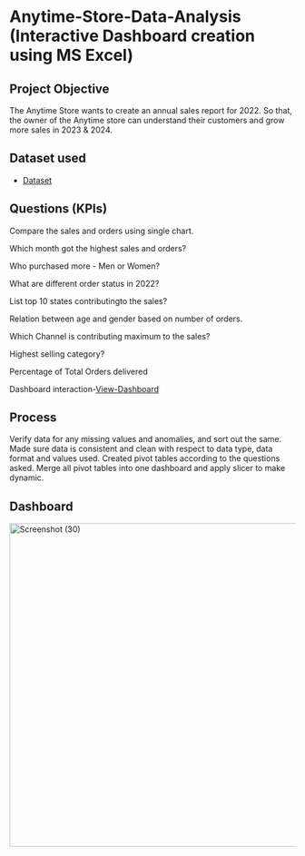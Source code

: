 # Anytime-Store-Data-Analysis (Interactive Dashboard creation using MS Excel)
## Project Objective
The Anytime Store wants to create an annual sales report for 2022. So that, the owner of the Anytime store can understand their customers and grow more sales in 2023 & 2024.
## Dataset used
- <a href="https://github.com/Satyabrata1155/Anytime-Store-Data-Analysis/commit/99401ac98a60930c2bf46a911e540c12bbc643e4">Dataset</a>
## Questions (KPIs)
Compare the sales and orders using single chart.

Which month got the highest sales and orders?

Who purchased more - Men or Women?

What are different order status in 2022?

List top 10 states contributingto the sales?

Relation between age and gender based on number of orders.

Which Channel is contributing maximum to the sales?

Highest selling category?

Percentage of Total Orders delivered

Dashboard interaction-<a href="https://github.com/Satyabrata1155/Anytime-Store-Data-Analysis/commit/b58867afd5e15947fd022aec47ddab8dbc187016">View-Dashboard</a>

## Process
Verify data for any missing values and anomalies, and sort out the same.
Made sure data is consistent and clean with respect to data type, data format and values used.
Created pivot tables according to the questions asked.
Merge all pivot tables into one dashboard and apply slicer to make dynamic.
## Dashboard
<img width="1596" height="570" alt="Screenshot (30)" src="https://github.com/user-attachments/assets/9c77be1e-6a04-4339-a14b-0675dcbabc1c" />





